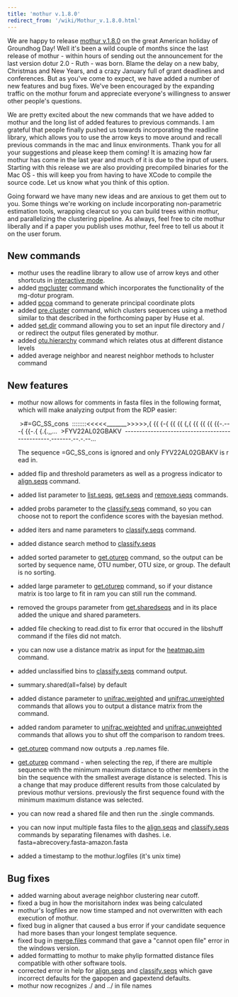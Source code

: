 ```yaml
---
title: 'mothur v.1.8.0'
redirect_from: '/wiki/Mothur_v.1.8.0.html'
---
```

We are happy to release [mothur v.1.8.0](/wiki/mothur_v.1.8.0) on
the great American holiday of Groundhog Day! Well it's been a wild
couple of months since the last release of mothur - within hours of
sending out the announcement for the last version dotur 2.0 - Ruth - was
born. Blame the delay on a new baby, Christmas and New Years, and a
crazy January full of grant deadlines and conferences. But as you've
come to expect, we have added a number of new features and bug fixes.
We've been encouraged by the expanding traffic on the mothur forum and
appreciate everyone's willingness to answer other people's questions.

We are pretty excited about the new commands that we have added to
mothur and the long list of added features to previous commands. I am
grateful that people finally pushed us towards incorporating the
readline library, which allows you to use the arrow keys to move around
and recall previous commands in the mac and linux environments. Thank
you for all your suggestions and please keep them coming! It is amazing
how far mothur has come in the last year and much of it is due to the
input of users. Starting with this release we are also providing
precompiled binaries for the Mac OS - this will keep you from having to
have XCode to compile the source code. Let us know what you think of
this option.

Going forward we have many new ideas and are anxious to get them out to
you. Some things we're working on include incorporating non-parametric
estimation tools, wrapping clearcut so you can build trees within
mothur, and parallelizing the clustering pipeline. As always, feel free
to cite mothur liberally and if a paper you publish uses mothur, feel
free to tell us about it on the user forum.

## New commands

-   mothur uses the readline library to allow use of arrow keys and
    other shortcuts in [interactive mode](/wiki/Interactive_mode).
-   added [mgcluster](/wiki/mgcluster) command which incorporates
    the functionality of the mg-dotur program.
-   added [pcoa](/wiki/pcoa) command to generate principal
    coordinate plots
-   added [pre.cluster](/wiki/pre.cluster) command, which clusters
    sequences using a method similar to that described in the
    forthcoming paper by Huse et al.
-   added [set.dir](/wiki/set.dir) command allowing you to set an
    input file directory and / or redirect the output files generated by
    mothur.
-   added [otu.hierarchy](/wiki/otu.hierarchy) command which
    relates otus at different distance levels
-   added average neighbor and nearest neighbor methods to
    hcluster command

## New features

-   mothur now allows for comments in fasta files in the following
    format, which will make analyzing output from the RDP easier:

     >#=GC_SS_cons
     ::::::::<<<<<_______>>>>>,\{ \{\{ \{-\{ \{\{ \{\{ \{,\{ \{\{ \{\{ \{\{ \{\{-.---\{ \{\{-.\{ \{.\{.,,...
     >FYV22AL02GBAKV
     ------------------------------------------------.-------.--.-.--...

	The sequence =GC_SS_cons is ignored and only FYV22AL02GBAKV is read in.

-   added flip and threshold parameters as well as a progress indicator
    to [align.seqs](/wiki/align.seqs) command.
-   added list parameter to [list.seqs](/wiki/list.seqs),
    [get.seqs](/wiki/get.seqs) and
    [remove.seqs](/wiki/remove.seqs) commands.
-   added probs parameter to the
    [classify.seqs](/wiki/classify.seqs) command, so you can choose
    not to report the confidence scores with the bayesian method.
-   added iters and name parameters to
    [classify.seqs](/wiki/classify.seqs) command.
-   added distance search method to
    [classify.seqs](/wiki/classify.seqs)
-   added sorted parameter to [get.oturep](/wiki/get.oturep)
    command, so the output can be sorted by sequence name, OTU number,
    OTU size, or group. The default is no sorting.
-   added large parameter to [get.oturep](/wiki/get.oturep)
    command, so if your distance matrix is too large to fit in ram you
    can still run the command.
-   removed the groups parameter from
    [get.sharedseqs](/wiki/get.sharedseqs) and in its place added
    the unique and shared parameters.
-   added file checking to read.dist to fix error that occured in the
    libshuff command if the files did not match.
-   you can now use a distance matrix as input for the
    [heatmap.sim](/wiki/heatmap.sim) command.
-   added unclassified bins to [classify.seqs](/wiki/classify.seqs)
    command output.
-   summary.shared(all=false) by default
-   added distance parameter to
    [unifrac.weighted](/wiki/unifrac.weighted) and
    [unifrac.unweighted](/wiki/unifrac.unweighted) commands that
    allows you to output a distance matrix from the command.
-   added random parameter to
    [unifrac.weighted](/wiki/unifrac.weighted) and
    [unifrac.unweighted](/wiki/unifrac.unweighted) commands that
    allows you to shut off the comparison to random trees.
-   [get.oturep](/wiki/get.oturep) command now outputs a .rep.names
    file.
-   [get.oturep](/wiki/get.oturep) command - when selecting the
    rep, if there are multiple sequence with the minimum maximum
    distance to other members in the bin the sequence with the smallest
    average distance is selected. This is a change that may produce
    different results from those calculated by previous mothur versions.
    previously the first sequence found with the minimum maximum
    distance was selected.
-   you can now read a shared file and then run the .single commands.
-   you can now input multiple fasta files to the
    [align.seqs](/wiki/align.seqs) and
    [classify.seqs](/wiki/classify.seqs) commands by separating
    filenames with dashes. i.e. fasta=abrecovery.fasta-amazon.fasta
-   added a timestamp to the mothur.logfiles (it's unix time)

## Bug fixes

-   added warning about average neighbor clustering near cutoff.
-   fixed a bug in how the morisitahorn index was being calculated
-   mothur's logfiles are now time stamped and not overwritten with
    each execution of mothur.
-   fixed bug in aligner that caused a bus error if your candidate
    sequence had more bases than your longest template sequence.
-   fixed bug in [merge.files](/wiki/merge.files) command that gave
    a "cannot open file" error in the windows version.
-   added formatting to mothur to make phylip formatted distance files
    compatible with other software tools.
-   corrected error in help for [align.seqs](/wiki/align.seqs) and
    [classify.seqs](/wiki/classify.seqs) which gave incorrect
    defaults for the gapopen and gapextend defaults.
-   mothur now recognizes ./ and ../ in file names
